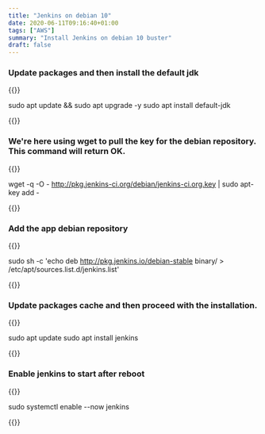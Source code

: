 ```yaml
---
title: "Jenkins on debian 10"
date: 2020-06-11T09:16:40+01:00
tags: ["AWS"]
summary: "Install Jenkins on debian 10 buster"
draft: false
---
```



### Update packages and then install the default jdk 

{{<highlight bash>}}

sudo apt update && sudo apt upgrade -y
sudo apt install default-jdk

{{</highlight>}}



### We're here using wget to pull the key for the debian repository. This command will return OK.

{{<highlight bash>}}

wget -q -O - http://pkg.jenkins-ci.org/debian/jenkins-ci.org.key | sudo apt-key add -

{{</highlight >}}


### Add the app debian repository

{{<highlight bash>}}

sudo sh -c 'echo deb http://pkg.jenkins.io/debian-stable binary/ > /etc/apt/sources.list.d/jenkins.list'

{{</highlight >}}


### Update packages cache and then proceed with the installation.

{{<highlight bash>}}

sudo apt update
sudo apt install jenkins

{{</highlight >}}


### Enable jenkins to start after reboot

{{<highlight bash>}}

sudo systemctl enable --now jenkins

{{</highlight >}}